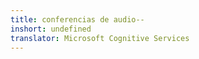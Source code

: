 ```yaml
---
title: conferencias de audio--
inshort: undefined
translator: Microsoft Cognitive Services
---
```




